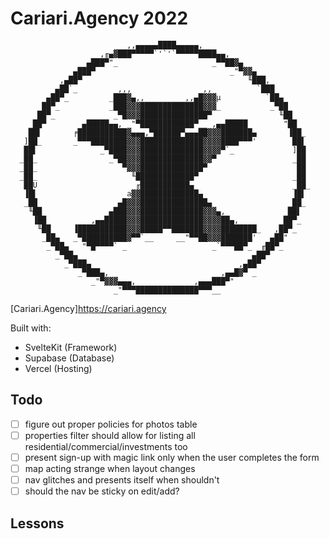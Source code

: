 # Cariari.Agency 2022

```ansi
                          ,,▄▄▄▄▄████▄▄▄▄▄,
                    ,╓▄▓███▀▀▀▀▀`'`'`▀▀▀▀▀████▄▄,
                 ▄███▀"_                     _▀▀██▓▄
              ▄███▀                              _"▀▓▓▄
           ,▄██▀                                     ╙███,
          ▄██`_         ,,,                ,,          `███
        ▄██▀_         _███▓▄,,         ,,▄█▓▓▓µ          `██▄
       ██▀_           _███▓▓▓██████████████▓▓▓_           _▀██
      ██▀_             _▀█▓▓▓███████████████▀               ╙██
    _██▀        ▄█████▄▄, _"▀████████████▀__ ,▄▄█████        "██
    ██▌       ╒███████████▓▄▄▄,▀██████▀▄▄▄██▓▓▓███████▄       ▐██_
   ]██_       _▀▀▀████████▓▓▓██████████████▓▓▓▓████▀▀▀'        ██▌
   ██▌              _▀████▓▓▓██████████████▓▓▓▓▀`_             ]██
  _██_                _▀██▓▓▓██████████████▓▓▀                 _██
  _██_                   ▀▓▓▓██████████████▀                    ██
  _██_                     ╙█████████████▀                     _██
   ██U                      ╓███████████▄                      _██_
   ▐█▌                    a▓▓█████████████▄                    ▐█▌
   _██                  ▄█▓▓▓███████████████▄                 _██_
    ╙██               ▄███▓▓▓██████████████▓▓▓▄,              ██▌
     ▐██          ,▄▄█████▓▓▓██████████████▓▓▓▓██▄,          ██▀_
      ╙██     ▐███████████▓▓▓█████▀▀███████▓▓▓▓████████_   ,██▀_
       _██▄   _▀██████████▓▀▀`__     __"▀▀██▓▓▓███████'   ▄██"
        _▀██▄   "▀█▀▀▀▀` _                   _`▀▀▀██▀_  ╓██▀_
          _▀██▄                                       ▄██▀
            _▀███▄                                 ,▄██▀
               _▀███▄,                         ,▄▄█▓▀ _
                  _"▀▓▓▓▄▄▄,             ,▄▄▄███▀"
                       _"▀▀▀██████████████▀▀▀__
```

[Cariari.Agency]<https://cariari.agency>

Built with:

- SvelteKit (Framework)
- Supabase (Database)
- Vercel (Hosting)

## Todo

- [ ] figure out proper policies for photos table
- [ ] properties filter should allow for listing all residential/commercial/investments too
- [ ] present sign-up with magic link only when the user completes the form
- [ ] map acting strange when layout changes
- [ ] nav glitches and presents itself when shouldn't
- [ ] should the nav be sticky on edit/add?

## Lessons
